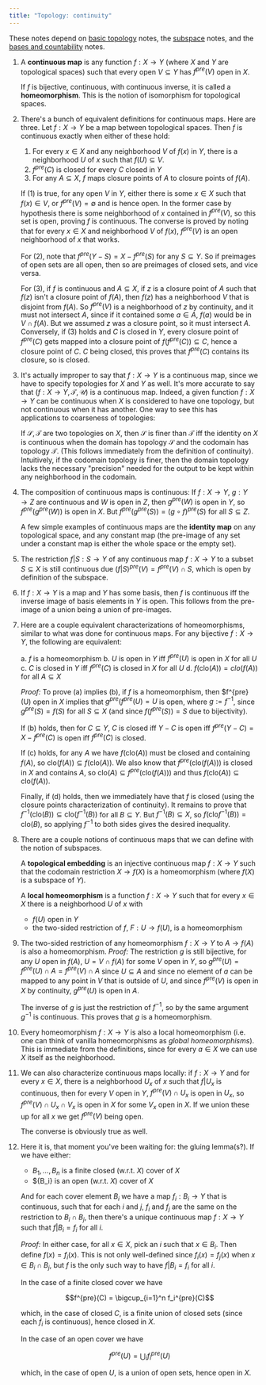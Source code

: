 ```yaml
---
title: "Topology: continuity"
---
```

These notes depend on [basic topology](topology_basic.html) notes, the [subspace](topology_subspaces.html) notes, and the [bases and countability](topoloby_bases_countability.html) notes.

1. A **continuous map** is any function $f: X \to Y$ (where $X$ and $Y$ are topological spaces) such that every open $V \subseteq Y$ has $f^{pre}(V)$ open in $X$.

    If $f$ is bijective, continuous, with continuous inverse, it is called a **homeomorphism**. This is the notion of isomorphism for topological spaces.

2. There's a bunch of equivalent definitions for continuous maps. Here are three. Let $f: X \to Y$ be a map between topological spaces. Then $f$ is continuous exactly when either of these hold:

    1. For every $x \in X$ and any neighborhood $V$ of $f(x)$ in $Y$, there is a neighborhood $U$ of $x$ such that $f(U) \subseteq V$.
    2. $f^{pre}(C)$ is closed for every $C$ closed in $Y$
    3. For any $A \subseteq X$, $f$ maps closure points of $A$ to closure points of $f(A)$.

    If (1) is true, for any open $V$ in $Y$, either there is some $x \in X$ such that $f(x) \in V$, or $f^{pre}(V) = \emptyset$ and is hence open. In the former case by hypothesis there is some neighborhood of $x$ contained in $f^{pre}(V)$, so this set is open, proving $f$ is continuous. The converse is proved by noting that for every $x \in X$ and neighborhood $V$ of $f(x)$, $f^{pre}(V)$ is an open neighborhood of $x$ that works.

    For (2), note that $f^{pre}(Y - S) = X - f^{pre}(S)$ for any $S \subseteq Y$. So if preimages of open sets are all open, then so are preimages of closed sets, and vice versa.

    For (3), if $f$ is continuous and $A \subseteq X$, if $z$ is a closure point of $A$ such that $f(z)$ isn't a closure point of $f(A)$, then $f(z)$ has a neighborhood $V$ that is disjoint from $f(A)$. So $f^{pre}(V)$ is a neighborhood of $z$ by continuity, and it must not intersect $A$, since if it contained some $a \in A$, $f(a)$ would be in $V \cap f(A)$. But we assumed $z$ was a closure point, so it must intersect $A$. Conversely, if (3) holds and $C$ is closed in $Y$, every closure point of $f^{pre}(C)$ gets mapped into a closure point of $f(f^{pre}(C)) \subseteq C$, hence a closure point of $C$. $C$ being closed, this proves that $f^{pre}(C)$ contains its closure, so is closed.

3. It's actually improper to say that $f: X \to Y$ is a continuous map, since we have to specify topologies for $X$ and $Y$ as well. It's more accurate to say that $(f: X \to Y, \mathcal{T}, \mathcal{U})$ is a continuous map. Indeed, a given function $f: X \to Y$ can be continuous when $X$ is considered to have one topology, but not continuous when it has another. One way to see this has applications to coarseness of topologies:

    If $\mathcal{S}, \mathcal{T}$ are two topologies on $X$, then $\mathcal{S}$ is finer than $\mathcal{T}$ iff the identity on $X$ is continuous when the domain has topology $\mathcal{S}$ and the codomain has topology $\mathcal{T}$. (This follows immediately from the definition of continuity). Intuitively, if the codomain topology is finer, then the domain topology lacks the necessary "precision" needed for the output to be kept within any neighborhood in the codomain.


4. The composition of continuous maps is continuous: If $f: X \to Y$, $g: Y \to Z$ are continuous and $W$ is open in $Z$, then $g^{pre}(W)$ is open in $Y$, so $f^{pre}(g^{pre}(W))$ is open in $X$. But $f^{pre}(g^{pre}(S)) = (g \circ f)^{pre}(S)$ for all $S \subseteq Z$.

    A few simple examples of continuous maps are the **identity map** on any topological space, and any constant map (the pre-image of any set under a constant map is either the whole space or the empty set).

5. The restriction $f|S: S \to Y$ of any continuous map $f: X \to Y$ to a subset $S \subseteq X$ is still continuous due $(f|S)^{pre}(V) = f^{pre}(V) \cap S$, which is open by definition of the subspace.

6. If $f: X \to Y$ is a map and $Y$ has some basis, then $f$ is continuous iff the inverse image of basis elements in $Y$ is open. This follows from the pre-image of a union being a union of pre-images.


7. Here are a couple equivalent characterizations of homeomorphisms, similar to what was done for continuous maps. For any bijective $f: X \to Y$, the following are equivalent:

     a. $f$ is a homeomorphism
     b. $U$ is open in $Y$ iff $f^{pre}(U)$ is open in $X$ for all $U$
     c. $C$ is closed in $Y$ iff $f^{pre}(C)$ is closed in $X$ for all $U$
     d. $f(\text{clo}(A)) = clo(f(A))$ for all $A \subseteq X$

    *Proof:* To prove (a) implies (b), if $f$ is a homeomorphism, then $f^{pre}(U) open in $X$ implies that $g^{pre}(f^{pre}(U) = U$ is open, where $g := f^{-1}$, since $g^{pre}(S) = f(S)$ for all $S \subseteq X$ (and since $f(f^{pre}(S)) = S$ due to bijectivity).

    If (b) holds, then for $C \subseteq Y$, $C$ is closed iff $Y - C$ is open iff $f^{pre}(Y - C) = X - f^{pre}(C)$ is open iff $f^{pre}(C)$ is closed.

    If (c) holds, for any $A$ we have $f(\text{clo}(A))$ must be closed and containing $f(A)$, so $\text{clo}(f(A)) \subseteq f(\text{clo}(A))$. We also know that $f^{pre}(\text{clo}(f(A)))$ is closed in $X$ and contains $A$, so $\text{clo}(A) \subseteq f^{pre}(\text{clo}(f(A)))$ and thus $f(\text{clo}(A)) \subseteq \text{clo}(f(A))$.

    Finally, if (d) holds, then we immediately have that $f$ is closed (using the closure points characterization of continuity). It remains to prove that $f^{-1}(\text{clo}(B)) \subseteq \text{clo}(f^{-1}(B))$ for all $B \subseteq Y$. But $f^{-1}(B) \subseteq X$, so $f(\text{clo} f^{-1}(B)) = \text{clo}(B)$, so applying $f^{-1}$ to both sides gives the desired inequality.


8. There are a couple notions of continuous maps that we can define with the notion of subspaces.

     A **topological embedding** is an injective continuous map $f: X \to Y$ such that the codomain restriction $X \to f(X)$ is a homeomorphism (where $f(X)$ is a subspace of $Y$).

     A **local homeomorphism** is a function $f: X \to Y$ such that for every $x \in X$ there is a neighborhood $U$ of $x$ with

     - $f(U)$ open in $Y$
     - the two-sided restriction of $f$, $F: U \to f(U)$, is a homeomorphism

9. The two-sided restriction of any homeomorphism $f: X \to Y$ to $A \to f(A)$ is also a homeomorphism. *Proof:* The restriction $g$ is still bijective, for any $U$ open in $f(A)$, $U = V \cap f(A)$ for some $V$ open in $Y$, so $g^{pre}(U) = f^{pre}(U) \cap A = f^{pre}(V) \cap A$ since $U \subseteq A$ and since no element of $a$ can be mapped to any point in $V$ that is outside of $U$, and since $f^{pre}(V)$ is open in $X$ by continuity, $g^{pre}(U)$ is open in $A$.

    The inverse of $g$ is just the restriction of $f^{-1}$, so by the same argument $g^{-1}$ is continuous. This proves that $g$ is a homeomorphism.


10. Every homeomorphism $f: X \to Y$ is also a local homeomorphism (i.e. one can think of vanilla homeomorphisms as *global homeomorphisms*). This is immediate from the definitions, since for every $a \in X$ we can use $X$ itself as the neighborhood.

11. We can also characterize continuous maps locally: if $f: X \to Y$ and for every $x \in X$, there is a neighborhood $U_x$ of $x$ such that $f|U_x$ is continuous, then for every $V$ open in $Y$, $f^{pre}(V) \cap U_x$ is open in $U_x$, so $f^{pre}(V) \cap U_x \cap V_x$ is open in $X$ for some $V_x$ open in $X$. If we union these up for all $x$ we get $f^{pre}(V)$ being open.

    The converse is obviously true as well.


12. Here it is, that moment you've been waiting for: the gluing lemma(s?). If we have either:

     - $B_1, \ldots, B_n$ is a finite closed (w.r.t. $X$) cover of $X$
     - $\{B_i\} is an open (w.r.t. $X$) cover of $X$

    And for each cover element $B_i$ we have a map $f_i: B_i \to Y$ that is continuous, such that for each $i$ and $j$, $f_i$ and $f_j$ are the same on the restriction to $B_i \cap B_j$, then there's a unique continuous map $f: X \to Y$ such that $f|B_i = f_i$ for all $i$.

    *Proof:* In either case, for all $x \in X$, pick an $i$ such that $x \in B_i$. Then define $f(x) = f_i(x)$. This is not only well-defined since $f_i(x) = f_j(x)$ when $x \in B_i \cap B_j$, but $f$ is the only such way to have $f|B_i = f_i$ for all $i$.

    In the case of a finite closed cover we have

    $$f^{pre}(C) = \bigcup_{i=1}^n f_i^{pre}(C)$$

    which, in the case of closed $C$, is a finite union of closed sets (since each $f_i$ is continuous), hence closed in $X$.

    In the case of an open cover we have

    $$f^{pre}(U) = \bigcup_i f_i^{pre}(U)$$

    which, in the case of open $U$, is a union of open sets, hence open in $X$.
